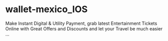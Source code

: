 # wallet-mexico_IOS
Make Instant Digital &amp; Utility Payment, grab latest Entertainment Tickets Online with Great Offers and Discounts and let your Travel be much easier ...
